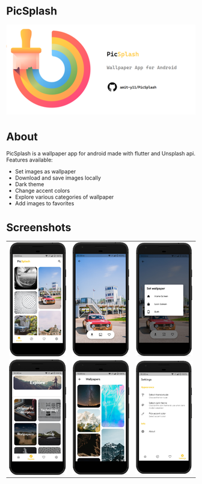 # PicSplash
<img src="assets/images/banner.png" width="750">

# About
PicSplash is a wallpaper app for android made with flutter and Unsplash api.<br>
Features available:
* Set images as wallpaper
* Download and save images locally
* Dark theme
* Change accent colors
* Explore various categories of wallpaper
* Add images to favorites


# Screenshots
<table>
<tr>
    <td><img src="mock-ups/image_1.png" width=300/></td>
    <td><img src="mock-ups/image_3.png" width=300/></td>
    <td><img src="mock-ups/image_4.png" width=300/></td>
</tr>
<tr>
    <td><img src="mock-ups/image_5.png" width=300/></td>
    <td><img src="mock-ups/image_6.png" width=300/></td>
    <td><img src="mock-ups/image_10.png" width=300/></td>
</tr>
</p>

